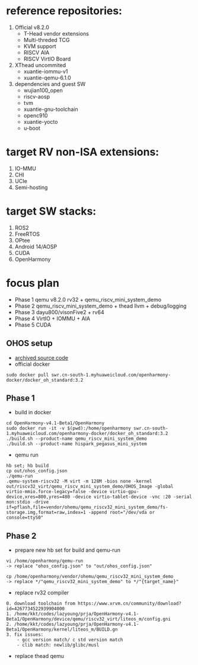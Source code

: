 # reference repositories:
1. Official v8.2.0
    - T-Head vendor extensions
    - Multi-threded TCG
    - KVM support
    - RISCV AIA
    - RISCV VirtIO Board
2. XThead uncommited
    - xuantie-iommu-v1
    - xuantie-qemu-6.1.0
3. dependencies and guest SW
    - wujian100_open
    - riscv-aosp
    - tvm
    - xuantie-gnu-toolchain
    - openc910
    - xuantie-yocto
    - u-boot

# target RV non-ISA extensions:
1. IO-MMU
2. CHI
3. UCIe
4. Semi-hosting

# target SW stacks:
1. ROS2
2. FreeRTOS
3. OPtee
4. Android 14/AOSP
5. CUDA
6. OpenHarmony

# focus plan
- Phase 1 qemu v8.2.0 rv32 + qemu_riscv_mini_system_demo
- Phase 2 qemu_riscv_mini_system_demo + thead llvm + debug/logging
- Phase 3 dayu800/visonFive2 + rv64
- Phase 4 VirtIO + IOMMU + AIA
- Phase 5 CUDA

## OHOS setup
- [archived source code](https://gitee.com/link?target=https%3A%2F%2Frepo.huaweicloud.com%2Fopenharmony%2Fos%2F4.1-Beta1%2Fcode-v4.1-Beta1.tar.gz)
- official docker
```
sudo docker pull swr.cn-south-1.myhuaweicloud.com/openharmony-docker/docker_oh_standard:3.2
```
## Phase 1
- build in docker
```
cd OpenHarmony-v4.1-Beta1/OpenHarmony
sudo docker run -it -v $(pwd):/home/openharmony swr.cn-south-1.myhuaweicloud.com/openharmony-docker/docker_oh_standard:3.2
./build.sh --product-name qemu_riscv_mini_system_demo
./build.sh --product-name hispark_pegasus_mini_system
```
- qemu run
```
hb set; hb build
cp out/ohos_config.json
./qemu-run
.qemu-system-riscv32 -M virt -m 128M -bios none -kernel out/riscv32_virt/qemu_riscv_mini_system_demo/OHOS_Image -global virtio-mmio.force-legacy=false -device virtio-gpu-device,xres=800,yres=480 -device virtio-tablet-device -vnc :20 -serial mon:stdio -drive if=pflash,file=vendor/ohemu/qemu_riscv32_mini_system_demo/fs-storage.img,format=raw,index=1 -append root="/dev/vda or console=ttyS0"
```
## Phase 2
- prepare new hb set for build and qemu-run
```
vi /home/openharmony/qemu-run
-> replace "ohos_config.json" to "out/ohos_config.json"

cp /home/openharmony/vendor/ohemu/qemu_riscv32_mini_system_demo
-> replace */"qemu_riscv32_mini_system_demo" to */"{target_name}"
```
- replace rv32 compiler
```
0. download toolchain from https://www.xrvm.cn/community/download?id=4267734522939904000
1. /home/kkt/codes/lazyoung/prja/OpenHarmony-v4.1-Beta1/OpenHarmony/device/qemu/riscv32_virt/liteos_m/config.gni
2. /home/kkt/codes/lazyoung/prja/OpenHarmony-v4.1-Beta1/OpenHarmony/kernel/liteos_m/BUILD.gn
3. fix issues:
    - gcc version match/ c std version match
    - clib match: newlib/glibc/musl
```
- replace thead qemu
